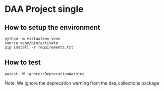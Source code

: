 # DAA Project single

## How to setup the environment

```
python -m virtualenv venv
source venv/bin/activate
pip install -r requirements.txt
```

## How to test

```
pytest -W ignore::DeprecationWarning
```

Note: We ignore the deprecation warning from the daa_collections package

